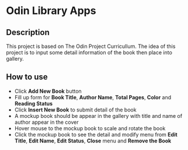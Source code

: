 # Odin Library Apps


## Description
This project is based on The Odin Project Curricullum. The idea of this project is to input some detail information of the book then place into gallery.

## How to use 
- Click **Add New Book** button 
- Fill up form for **Book Title**, **Author Name**, **Total Pages**, **Color** and **Reading Status**
- Click **Insert New Book** to submit detail of the book
- A mockup book should be appear in the gallery with title and name of author appear in the cover
- Hover mouse to the mockup book to scale and rotate the book
- Click the mockup book to see the detail and modify menu from **Edit Title**, **Edit Name**, **Edit Status**, **Close** menu  and **Remove the Book**

